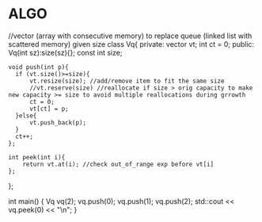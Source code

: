 # ALGO
//vector (array with consecutive memory) to replace queue (linked list with scattered memory) given size
class Vq{
private:
    vector<int> vt;
    int ct = 0;
public:
    Vq(int sz):size(sz){};
    const int size;
    
    void push(int p){
      if (vt.size()>=size){
          vt.resize(size); //add/remove item to fit the same size
          //vt.reserve(size) //reallocate if size > orig capacity to make new capacity >= size to avoid multiple reallocations during grrowth 
          ct = 0;
          vt[ct] = p;
      }else{
          vt.push_back(p);
      }  
      ct++;  
    };
    
    int peek(int i){
        return vt.at(i); //check out_of_range exp before vt[i]
    };
};

int main() {
    Vq vq(2);
    vq.push(0);
    vq.push(1);
    vq.push(2);
    std::cout << vq.peek(0) << "\n";
}
